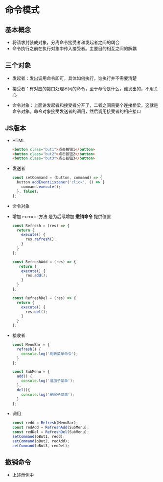 # 命令模式

## 基本概念

+ 将请求封装成对象，分离命令接受者和发起者之间的耦合
+ 命令执行之前在执行对象中传入接受者。主要目的相互之间的解耦

## 三个对象

+ 发起者：发出调用命令即可，具体如何执行，谁执行并不需要清楚

+ 接受者：有对应的接口处理不同的命令，至于命令是什么，谁发出的，不用关心

+ 命令对象：上面讲发起者和接受者分开了，二者之间需要个连接桥梁。这就是命令对象。命令对象接受发送者的调用，然后调用接受者的相应接口

## JS版本

+ HTML

  ```html
  <button class="but1">点击按钮1</button>
  <button class="but2">点击按钮2</button>
  <button class="but3">点击按钮3</button>
  ```

+ 发送者

  ```js
  const setCommand = (button, command) => {
    button.addEventListener('click', () => {
      command.execute();
    }, false);
  };
  ```

+ 命令对象
+ 增加 `execute` 方法 是为后续增加 **撤销命令** 提供位置

  ```js
  const Refresh = (res) => {
    return {
      execute() {
        res.refresh();
      }
    }
  };

  const RefreshAdd = (res) => {
     return {
      execute() {
        res.add();
      }
    }
  };

  const RefreshDel = (res) => {
    return {
      execute() {
        res.del();
      }
    }
  };
  ```

+ 接收者

  ```js
  const MenuBar = {
    refresh() {
      console.log('刷新菜单命令');
    }
  };

  const SubMenu = {
    add() {
      console.log('增加子菜单');
    },
    del(){
      console.log('删除子菜单');
    }
  };
  ```

+ 调用

  ```js
  const redd = Refresh(MenuBar);
  const redAdd = RefreshAdd(SubMenu);
  const redDel = RefreshDel(SubMenu);
  setCommand(oBut1, redd);
  setCommand(oBut2, redAdd);
  setCommand(oBut3, redDel);
  ```

## 撤销命令

+ 上述示例中
